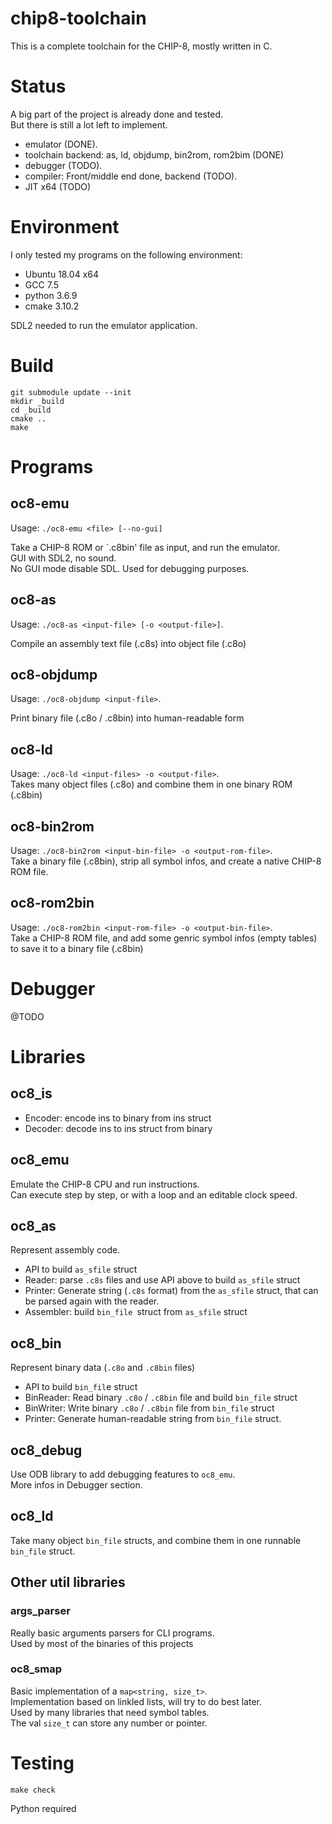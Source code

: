 
# chip8-toolchain

This is a complete toolchain for the CHIP-8, mostly written in C.  

# Status

A big part of the project is already done and tested.  
But there is still a lot left to implement.  

- emulator (DONE).  
- toolchain backend: as, ld, objdump, bin2rom, rom2bim (DONE)
- debugger (TODO).  
- compiler: Front/middle end done, backend (TODO).  
- JIT x64 (TODO)

# Environment

I only tested my programs on the following environment:
- Ubuntu 18.04 x64 
- GCC 7.5 
- python 3.6.9
- cmake 3.10.2

SDL2 needed to run the emulator application.

# Build

```
git submodule update --init
mkdir _build
cd _build
cmake ..
make
```

# Programs

## oc8-emu

Usage: `./oc8-emu <file> [--no-gui]` 

Take a CHIP-8 ROM or `.c8bin' file as input, and run the emulator.  
GUI with SDL2, no sound.  
No GUI mode disable SDL. Used for debugging purposes.

## oc8-as

Usage: `./oc8-as <input-file> [-o <output-file>]`.  

Compile an assembly text file (.c8s) into object file (.c8o)

## oc8-objdump

Usage: `./oc8-objdump <input-file>`.  

Print binary file (.c8o / .c8bin) into human-readable form

## oc8-ld

Usage: `./oc8-ld <input-files> -o <output-file>`.  
Takes many object files (.c8o) and combine them in one binary ROM (.c8bin)

## oc8-bin2rom

Usage: `./oc8-bin2rom <input-bin-file> -o <output-rom-file>`.  
Take a binary file (.c8bin), strip all symbol infos, and create a native CHIP-8 ROM file.

## oc8-rom2bin

Usage: `./oc8-rom2bin <input-rom-file> -o <output-bin-file>`.  
Take a CHIP-8 ROM file, and add some genric symbol infos (empty tables) 
to save it to a binary file (.c8bin)

# Debugger

@TODO

# Libraries

## oc8_is

- Encoder: encode ins to binary from ins struct
- Decoder: decode ins to ins struct from binary

## oc8_emu

Emulate the CHIP-8 CPU and run instructions.  
Can execute step by step, or with a loop and an editable clock speed.

## oc8_as

Represent assembly code.

- API to build `as_sfile` struct
- Reader: parse `.c8s` files and use API above to build `as_sfile` struct
- Printer: Generate string (`.c8s` format) from the `as_sfile` struct, 
that can be parsed again with the reader.
- Assembler: build `bin_file `struct from `as_sfile` struct

## oc8_bin

Represent binary data (`.c8o` and `.c8bin` files)

- API to build `bin_fil`e struct
- BinReader: Read binary `.c8o` / `.c8bin` file and build `bin_file` struct
- BinWriter: Write binary `.c8o` / `.c8bin` file from `bin_file` struct
- Printer: Generate human-readable string from `bin_file` struct.

## oc8_debug

Use ODB library to add debugging features to `oc8_emu`.  
More infos in Debugger section.

## oc8_ld

Take many object `bin_file` structs, and combine them in one runnable `bin_file` struct.

## Other util libraries

### args_parser

Really basic arguments parsers for CLI programs.  
Used by most of the binaries of this projects

### oc8_smap

Basic implementation of a `map<string, size_t>`.  
Implementation based on linkled lists, will try to do best later.  
Used by many libraries that need symbol tables.  
The val `size_t` can store any number or pointer.

# Testing

```
make check
```

Python required
